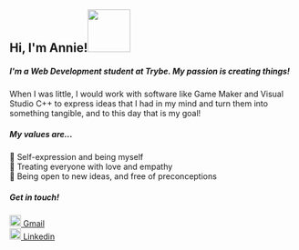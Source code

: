 <h2>Hi, I'm Annie!<img src="https://c.tenor.com/Dr5sZCODJ50AAAAi/mochi-mochi-hello-grey-cat-mochi-mochi.gif" width="75"></h2>

<h5>I'm a Web Development student at Trybe. My passion is creating things!</h5>
<p>When I was little, I would work with software like Game Maker and Visual Studio C++ to express ideas that I had in my mind and turn them into something tangible, and to this day that is my goal!<p>

<h5>My values are...</h5>
<p>
🌟 Self-expression and being myself<br>
💖 Treating everyone with love and empathy<br>
📖 Being open to new ideas, and free of preconceptions<br>
</p>

<h5>Get in touch!</h5>
<a href="mailto:anniehaurani@gmail.com"><img src="https://cdn-icons-png.flaticon.com/512/281/281769.png" width="20"> Gmail</a><br>
<a href="https://www.linkedin.com/in/annie-haurani/"><img src="https://cdn-icons-png.flaticon.com/512/174/174857.png" width="20"> Linkedin</a><br>
